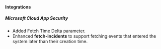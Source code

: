
#### Integrations
##### Microsoft Cloud App Security
- Added Fetch Time Delta parameter.
- Enhanced **fetch-incidents** to support fetching events that entered the system later than their creation time.
